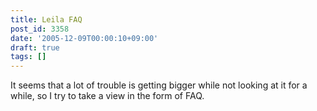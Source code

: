 ```yaml
---
title: Leila FAQ
post_id: 3358
date: '2005-12-09T00:00:10+09:00'
draft: true
tags: []
---
```


It seems that a lot of trouble is getting bigger while not looking at it for a while, so I try to take a view in the form of FAQ.
